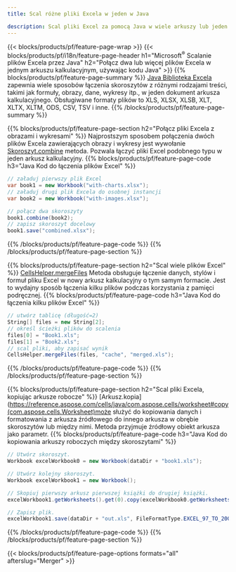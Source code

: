 ```yaml
---
title: Scal różne pliki Excela w jeden w Java

description: Scal pliki Excel za pomocą Java w wiele arkuszy lub jeden arkusz. Łącz, łącz lub łącz dokumenty Excela z plikami PDF, obrazami i HTML.
---
```

{{< blocks/products/pf/feature-page-wrap >}}
{{< blocks/products/pf/i18n/feature-page-header h1="Microsoft<sup>&reg;</sup> Scalanie plików Excela przez Java" h2="Połącz dwa lub więcej plików Excela w jednym arkuszu kalkulacyjnym, używając kodu Java" >}}
{{% blocks/products/pf/feature-page-summary %}}
[Java Biblioteka Excela](/cells/java/) zapewnia wiele sposobów łączenia skoroszytów z różnymi rodzajami treści, takimi jak formuły, obrazy, dane, wykresy itp., w jeden dokument arkusza kalkulacyjnego. Obsługiwane formaty plików to XLS, XLSX, XLSB, XLT, XLTX, XLTM, ODS, CSV, TSV i inne.
{{% /blocks/products/pf/feature-page-summary %}}

{{% blocks/products/pf/feature-page-section h2="Połącz pliki Excela z obrazami i wykresami" %}}
Najprostszym sposobem połączenia dwóch plików Excela zawierających obrazy i wykresy jest wywołanie [Skoroszyt.combine](https://reference.aspose.com/cells/java/com.aspose.cells/workbook#combine(com.aspose.cells.Workbook)) metoda. Pozwala łączyć pliki Excel podobnego typu w jeden arkusz kalkulacyjny.
{{% blocks/products/pf/feature-page-code h3="Java Kod do łączenia plików Excel" %}}

```cs
// załaduj pierwszy plik Excel
var book1 = new Workbook("with-charts.xlsx");
// załaduj drugi plik Excela do osobnej instancji
var book2 = new Workbook("with-images.xlsx");

// połącz dwa skoroszyty
book1.combine(book2);
// zapisz skoroszyt docelowy 
book1.save("combined.xlsx");

```
{{% /blocks/products/pf/feature-page-code %}}
{{% /blocks/products/pf/feature-page-section %}}

{{% blocks/products/pf/feature-page-section h2="Scal wiele plików Excel" %}}
[CellsHelper.mergeFiles](https://reference.aspose.com/cells/java/com.aspose.cells/cellshelper#mergeFiles) Metoda obsługuje łączenie danych, stylów i formuł pliku Excel w nowy arkusz kalkulacyjny o tym samym formacie. Jest to wydajny sposób łączenia kilku plików podczas korzystania z pamięci podręcznej. 
{{% blocks/products/pf/feature-page-code h3="Java Kod do łączenia kilku plików Excel" %}}

```cs
// utwórz tablicę (długość=2)
String[] files = new String[2];
// określ ścieżki plików do scalenia
files[0] = "Book1.xls";
files[1] = "Book2.xls";
// scal pliki, aby zapisać wynik
CellsHelper.mergeFiles(files, "cache", "merged.xls");


```
{{% /blocks/products/pf/feature-page-code %}}
{{% /blocks/products/pf/feature-page-section %}}

{{% blocks/products/pf/feature-page-section h2="Scal pliki Excela, kopiując arkusze robocze" %}}
[Arkusz.kopia](https://reference.aspose.com/cells/java/com.aspose.cells/worksheet#copy(com.aspose.cells.Worksheet)może służyć do kopiowania danych i formatowania z arkusza źródłowego do innego arkusza w obrębie skoroszytów lub między nimi. Metoda przyjmuje źródłowy obiekt arkusza jako parametr.
{{% blocks/products/pf/feature-page-code h3="Java Kod do kopiowania arkuszy roboczych między skoroszytami" %}}

```cs
// Utwórz skoroszyt.
Workbook excelWorkbook0 = new Workbook(dataDir + "book1.xls");

// Utwórz kolejny skoroszyt.
Workbook excelWorkbook1 = new Workbook();

// Skopiuj pierwszy arkusz pierwszej książki do drugiej książki.
excelWorkbook1.getWorksheets().get(0).copy(excelWorkbook0.getWorksheets().get(0));

// Zapisz plik.
excelWorkbook1.save(dataDir + "out.xls", FileFormatType.EXCEL_97_TO_2003);

```
{{% /blocks/products/pf/feature-page-code %}}
{{% /blocks/products/pf/feature-page-section %}}

{{< blocks/products/pf/feature-page-options formats="all" afterslug="Merger" >}}
